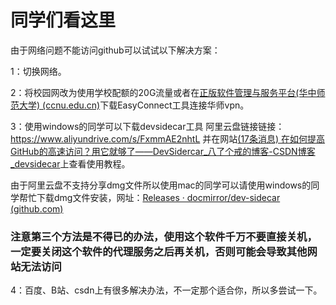 # 同学们看这里

由于网络问题不能访问github可以试试以下解决方案：

1：切换网络。

2：将校园网改为使用学校配额的20G流量或者在[正版软件管理与服务平台(华中师范大学) (ccnu.edu.cn)](http://ms.ccnu.edu.cn/)下载EasyConnect工具连接华师vpn。

3：使用windows的同学可以下载devsidecar工具
阿里云盘链接链接：https://www.aliyundrive.com/s/FxmmAE2nhtL
并在网站[(17条消息) 在如何提高GitHub的高速访问？用它就够了——DevSidercar_八了个戒的博客-CSDN博客_devsidecar](https://blog.csdn.net/XH_jing/article/details/116117326?ops_request_misc=%7B%22request%5Fid%22%3A%22166385139116782425110111%22%2C%22scm%22%3A%2220140713.130102334..%22%7D&request_id=166385139116782425110111&biz_id=0&utm_medium=distribute.pc_search_result.none-task-blog-2~all~sobaiduend~default-1-116117326-null-null.142^v50^control,201^v3^add_ask&utm_term=DevSidercar&spm=1018.2226.3001.4187)上查看使用教程。

由于阿里云盘不支持分享dmg文件所以使用mac的同学可以请使用windows的同学帮忙下载dmg文件安装，网址：[Releases · docmirror/dev-sidecar (github.com)](https://github.com/docmirror/dev-sidecar/releases)

### 注意第三个方法是不得已的办法，使用这个软件千万不要直接关机，一定要关闭这个软件的代理服务之后再关机，否则可能会导致其他网站无法访问

4：百度、B站、csdn上有很多解决办法，不一定那个适合你，所以多尝试一下。

